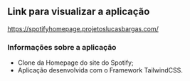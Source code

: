 ## Link para visualizar a aplicação
<https://spotifyhomepage.projetoslucasbargas.com/>

### Informações sobre a aplicação
* Clone da Homepage do site do Spotify; 
* Aplicação desenvolvida com o Framework TailwindCSS.
